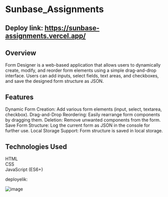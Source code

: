 # Sunbase_Assignments 
## Deploy link: https://sunbase-assignments.vercel.app/
## Overview
Form Designer is a web-based application that allows users to dynamically create, modify, and reorder form elements using a simple drag-and-drop interface. Users can add inputs, select fields, text areas, and checkboxes, and save the designed form structure as JSON.

## Features
Dynamic Form Creation: Add various form elements (input, select, textarea, checkbox).
Drag-and-Drop Reordering: Easily rearrange form components by dragging them.
Deletion: Remove unwanted components from the form.
Save Form Structure: Log the current form as JSON in the console for further use.
Local Storage Support: Form structure is saved in local storage.

## Technologies Used
HTML  
CSS  
JavaScript (ES6+)

deployelik: 

![image](https://github.com/user-attachments/assets/3dda5ef3-8e13-45c1-b72f-5b95b07c5605)
